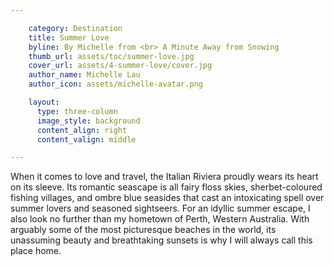 ```yaml
---

    category: Destination
    title: Summer Love
    byline: By Michelle from <br> A Minute Away from Snowing
    thumb_url: assets/toc/summer-love.jpg
    cover_url: assets/4-summer-love/cover.jpg
    author_name: Michelle Lau
    author_icon: assets/michelle-avatar.png

    layout:
      type: three-column
      image_style: background
      content_align: right
      content_valign: middle

---
```


When it comes to love and travel, the Italian Riviera proudly wears its heart on its sleeve. Its romantic seascape is all fairy floss skies, sherbet-coloured fishing villages, and ombre blue seasides that cast an intoxicating spell over summer lovers and seasoned sightseers. For an idyllic summer escape, I also look no further than my hometown of Perth, Western Australia. With arguably some of the most picturesque beaches in the world, its unassuming beauty and breathtaking sunsets is why I will always call this place home.
